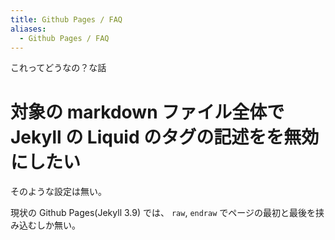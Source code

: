 ```yaml
---
title: Github Pages / FAQ
aliases:
  - Github Pages / FAQ
---
```


これってどうなの？な話

対象の markdown ファイル全体で Jekyll の Liquid のタグの記述をを無効にしたい
================================================================================
そのような設定は無い。

現状の Github Pages(Jekyll 3.9) では、 `raw`, `endraw` でページの最初と最後を挟み込むしか無い。



